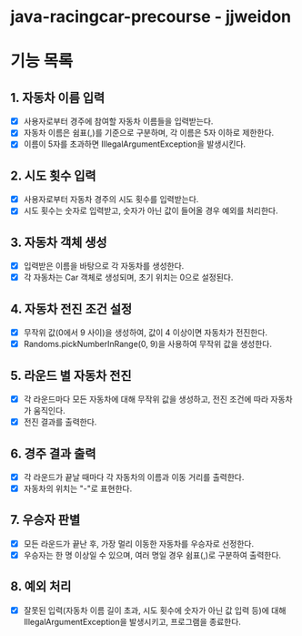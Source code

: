 # java-racingcar-precourse - jjweidon

# 기능 목록

## 1. 자동차 이름 입력
- [X] 사용자로부터 경주에 참여할 자동차 이름들을 입력받는다.
- [X] 자동차 이름은 쉼표(,)를 기준으로 구분하며, 각 이름은 5자 이하로 제한한다.
- [X] 이름이 5자를 초과하면 IllegalArgumentException을 발생시킨다.

## 2. 시도 횟수 입력
- [X] 사용자로부터 자동차 경주의 시도 횟수를 입력받는다.
- [X] 시도 횟수는 숫자로 입력받고, 숫자가 아닌 값이 들어올 경우 예외를 처리한다. 

## 3. 자동차 객체 생성
- [X] 입력받은 이름을 바탕으로 각 자동차를 생성한다.
- [X] 각 자동차는 Car 객체로 생성되며, 초기 위치는 0으로 설정된다.

## 4. 자동차 전진 조건 설정
- [X] 무작위 값(0에서 9 사이)을 생성하여, 값이 4 이상이면 자동차가 전진한다.
- [X] Randoms.pickNumberInRange(0, 9)을 사용하여 무작위 값을 생성한다. 

## 5. 라운드 별 자동차 전진
- [X] 각 라운드마다 모든 자동차에 대해 무작위 값을 생성하고, 전진 조건에 따라 자동차가 움직인다.
- [X] 전진 결과를 출력한다.

## 6. 경주 결과 출력
- [X] 각 라운드가 끝날 때마다 각 자동차의 이름과 이동 거리를 출력한다.
- [X] 자동차의 위치는 "-"로 표현한다.

## 7. 우승자 판별
- [X] 모든 라운드가 끝난 후, 가장 멀리 이동한 자동차를 우승자로 선정한다.
- [X] 우승자는 한 명 이상일 수 있으며, 여러 명일 경우 쉼표(,)로 구분하여 출력한다.

## 8. 예외 처리
- [X] 잘못된 입력(자동차 이름 길이 초과, 시도 횟수에 숫자가 아닌 값 입력 등)에 대해 IllegalArgumentException을 발생시키고, 프로그램을 종료한다.